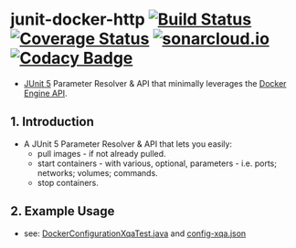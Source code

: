 # junit-docker-http [![Build Status](https://travis-ci.org/jameshnsears/junit-docker-http.svg?branch=master)](https://travis-ci.org/jameshnsears/junit-docker-http) [![Coverage Status](https://coveralls.io/repos/github/jameshnsears/junit-docker-http/badge.svg?branch=master)](https://coveralls.io/github/jameshnsears/junit-docker-http?branch=master) [![sonarcloud.io](https://sonarcloud.io/api/project_badges/measure?project=jameshnsears_junit-docker-http&metric=alert_status)](https://sonarcloud.io/dashboard?id=jameshnsears_junit-docker-http) [![Codacy Badge](https://api.codacy.com/project/badge/Grade/05fe7d847b4c40afab79dd6b3b6404cb)](https://www.codacy.com/app/jameshnsears/junit-docker-http?utm_source=github.com&amp;utm_medium=referral&amp;utm_content=jameshnsears/junit-docker-http&amp;utm_campaign=Badge_Grade)

* [JUnit 5](https://junit.org/junit5/docs/current/api/org/junit/jupiter/api/extension/ParameterResolver.html) Parameter Resolver & API that minimally leverages the [Docker Engine API](https://docs.docker.com/engine/api/v1.39/).

## 1. Introduction
* A JUnit 5 Parameter Resolver & API that lets you easily:
    * pull images - if not already pulled.
    * start containers - with various, optional, parameters - i.e. ports; networks; volumes; commands.
    * stop containers.

## 2. Example Usage
* see: [DockerConfigurationXqaTest.java](https://github.com/jameshnsears/junit-docker-http/blob/master/src/test/java/com/github/jameshnsears/DockerConfigurationXqaTest.java) and [config-xqa.json](https://github.com/jameshnsears/junit-docker-http/blob/master/src/test/resources/fixtures/config-xqa.json)